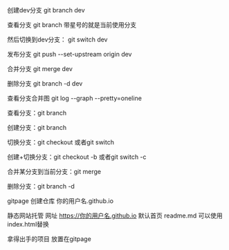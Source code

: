 创建dev分支
git branch dev

查看分支
git branch 
带星号的就是当前使用分支

然后切换到dev分支：
git switch dev


发布分支
git push --set-upstream origin dev

合并分支
git merge dev

删除分支
git branch -d dev

查看分支合并图 
git log --graph --pretty=oneline

查看分支：git branch

创建分支：git branch <name>

切换分支：git checkout <name>或者git switch <name>

创建+切换分支：git checkout -b <name>或者git switch -c <name>

合并某分支到当前分支：git merge <name>

删除分支：git branch -d <name>


gitpage
创建仓库 
你的用户名.github.io

静态网站托管
网址
https://你的用户名.github.io
默认首页 readme.md
可以使用index.html替换

拿得出手的项目 放置在gitpage
